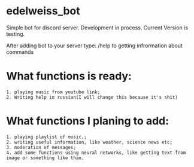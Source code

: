 # edelweiss_bot

Simple bot for discord server. Development in process.
Current Version is testing.

After adding bot to your server type: /help to getting infrormation about commands

# What functions is ready:
	1. playing music from youtube link;
	2. Writing help in russian(I will change this because it's shit)
	
# What functions I planing to add:
	1. playing playlist of music.;
	2. writing useful information, like weather, science news etc;
	3. moderation of messages;
	4. add some functions using neural networks, like getting text from image or something like than.
